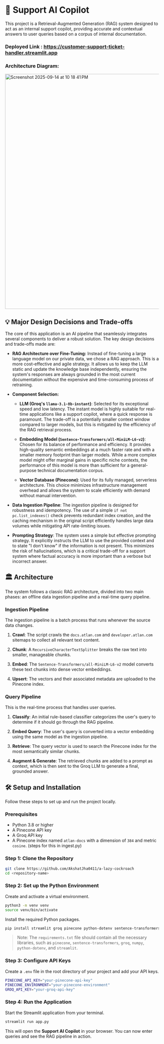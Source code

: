 # 📩 Support AI Copilot

This project is a Retrieval-Augmented Generation (RAG) system designed to act as an internal support copilot, providing accurate and contextual answers to user queries based on a corpus of internal documentation.

### Deployed Link : https://customer-support-ticket-handler.streamlit.app

### Architecture Diagram:
<img width="541" height="768" alt="Screenshot 2025-09-14 at 10 18 41 PM" src="https://github.com/user-attachments/assets/e0b620c2-2127-434f-8ab5-c65870f09bd1" />

## 💡 Major Design Decisions and Trade-offs

The core of this application is an AI pipeline that seamlessly integrates several components to deliver a robust solution. The key design decisions and trade-offs made are:

* **RAG Architecture over Fine-Tuning:** Instead of fine-tuning a large language model on our private data, we chose a RAG approach. This is a more cost-effective and agile strategy. It allows us to keep the LLM static and update the knowledge base independently, ensuring the system's responses are always grounded in the most current documentation without the expensive and time-consuming process of retraining.

* **Component Selection:**

  * **LLM (Groq's `llama-3.1-8b-instant`)**: Selected for its exceptional speed and low latency. The instant model is highly suitable for real-time applications like a support copilot, where a quick response is paramount. The trade-off is a potentially smaller context window compared to larger models, but this is mitigated by the efficiency of the RAG retrieval process.

  * **Embedding Model (`Sentence-Transformers/all-MiniLM-L6-v2`)**: Chosen for its balance of performance and efficiency. It provides high-quality semantic embeddings at a much faster rate and with a smaller memory footprint than larger models. While a more complex model might offer marginal gains in specific niche contexts, the performance of this model is more than sufficient for a general-purpose technical documentation corpus.

  * **Vector Database (Pinecone)**: Used for its fully managed, serverless architecture. This choice minimizes infrastructure management overhead and allows the system to scale efficiently with demand without manual intervention.

* **Data Ingestion Pipeline**: The ingestion pipeline is designed for robustness and idempotency. The use of a simple `if not pc.list_indexes()` check prevents redundant index creation, and the caching mechanism in the original script efficiently handles large data volumes while mitigating API rate-limiting issues.

* **Prompting Strategy**: The system uses a simple but effective prompting strategy. It explicitly instructs the LLM to use the provided context and to state "I don't know" if the information is not present. This minimizes the risk of hallucinations, which is a critical trade-off for a support system where factual accuracy is more important than a verbose but incorrect answer.

## 🏛️ Architecture

The system follows a classic RAG architecture, divided into two main phases: an offline data ingestion pipeline and a real-time query pipeline.

### Ingestion Pipeline

The ingestion pipeline is a batch process that runs whenever the source data changes.

1. **Crawl**: The script crawls the `docs.atlan.com` and `developer.atlan.com` sitemaps to collect all relevant text content.

2. **Chunk**: A `RecursiveCharacterTextSplitter` breaks the raw text into smaller, manageable chunks.

3. **Embed**: The `Sentence-Transformers/all-MiniLM-L6-v2` model converts these text chunks into dense vector embeddings.

4. **Upsert**: The vectors and their associated metadata are uploaded to the Pinecone index.

### Query Pipeline

This is the real-time process that handles user queries.

1. **Classify**: An initial rule-based classifier categorizes the user's query to determine if it should go through the RAG pipeline.

2. **Embed Query**: The user's query is converted into a vector embedding using the same model as the ingestion pipeline.

3. **Retrieve**: The query vector is used to search the Pinecone index for the most semantically similar chunks.

4. **Augment & Generate**: The retrieved chunks are added to a prompt as context, which is then sent to the Groq LLM to generate a final, grounded answer.

## 🛠️ Setup and Installation

Follow these steps to set up and run the project locally.

### Prerequisites

* Python 3.8 or higher
* A Pinecone API key
* A Groq API key
* A Pinecone index named `atlan-docs` with a dimension of `384` and metric `cosine`. (steps for this in ingest.py)

### Step 1: Clone the Repository

```bash
git clone https://github.com/AkshatJha0411/a-lazy-cockroach
cd <repository-name>
```

### Step 2: Set up the Python Environment

Create and activate a virtual environment.

```bash
python3 -m venv venv
source venv/bin/activate
```

Install the required Python packages.

```bash
pip install streamlit groq pinecone python-dotenv sentence-transformers numpy
```

> Note: The `requirements.txt` file should contain all the necessary libraries, such as `pinecone`, `sentence-transformers`, `groq`, `numpy`, `python-dotenv`, and `streamlit`.

### Step 3: Configure API Keys

Create a `.env` file in the root directory of your project and add your API keys.

```bash
PINECONE_API_KEY="your-pinecone-api-key"
PINECONE_ENVIRONMENT="your-pinecone-environment"
GROQ_API_KEY="your-groq-api-key"
```

### Step 4: Run the Application

Start the Streamlit application from your terminal.

```bash
streamlit run app.py
```

This will open the **Support AI Copilot** in your browser. You can now enter queries and see the RAG pipeline in action.
